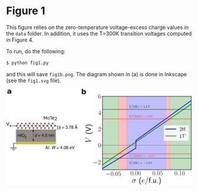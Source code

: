 # Figure 1

This figure relies on the zero-temperature voltage-excess charge
values in the `data` folder. In addition, it uses the T=300K
transition voltages computed in Figure 4.

To run, do the following:

``` bash
$ python fig1.py
```

and this will save `fig1b.png`.  The diagram shown in (a) is done in
Inkscape (see the `fig1.svg` file).

![](fig1.png)

